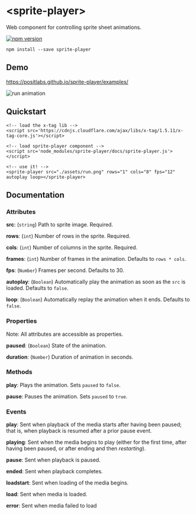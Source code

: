 # &lt;sprite-player&gt;
Web component for controlling sprite sheet animations.

[![npm version](https://badge.fury.io/js/sprite-player.svg)](https://www.npmjs.com/package/sprite-player)

	npm install --save sprite-player

## Demo

https://positlabs.github.io/sprite-player/examples/

![run animation](https://media.giphy.com/media/xUPGcttIpo6nPrNgpG/giphy.gif)

## Quickstart

	<!-- load the x-tag lib -->
	<script src='https://cdnjs.cloudflare.com/ajax/libs/x-tag/1.5.11/x-tag-core.js'></script>

	<!-- load sprite-player component -->
	<script src='node_modules/sprite-player/docs/sprite-player.js'></script>

	<!-- use it! -->
	<sprite-player src="./assets/run.png" rows="1" cols="8" fps="12" autoplay loop></sprite-player>
	
## Documentation

### Attributes

**src**: (`string`) Path to sprite image. Required.

**rows**: (`int`) Number of rows in the sprite. Required.

**cols**: (`int`) Number of columns in the sprite. Required.

**frames**: (`int`) Number of frames in the animation. Defaults to `rows * cols`.

**fps**: (`Number`) Frames per second. Defaults to 30.

**autoplay**: (`Boolean`) Automatically play the animation as soon as the `src` is loaded. Defaults to `false`.

**loop**: (`Boolean`) Automatically replay the animation when it ends. Defaults to `false`.

### Properties

Note: All attributes are accessible as properties.

**paused**: (`Boolean`) State of the animation.

**duration**: (`Number`) Duration of animation in seconds.

### Methods

**play**: Plays the animation. Sets `paused` to `false`.

**pause**: Pauses the animation. Sets `paused` to `true`.

### Events

**play**: Sent when playback of the media starts after having been paused; that is, when playback is resumed after a prior pause event.

**playing**: Sent when the media begins to play (either for the first time, after having been paused, or after ending and then *restarting*).

**pause**: Sent when playback is paused.

**ended**: Sent when playback completes.

**loadstart**: Sent when loading of the media begins.

**load**: Sent when media is loaded.

**error**: Sent when media failed to load

